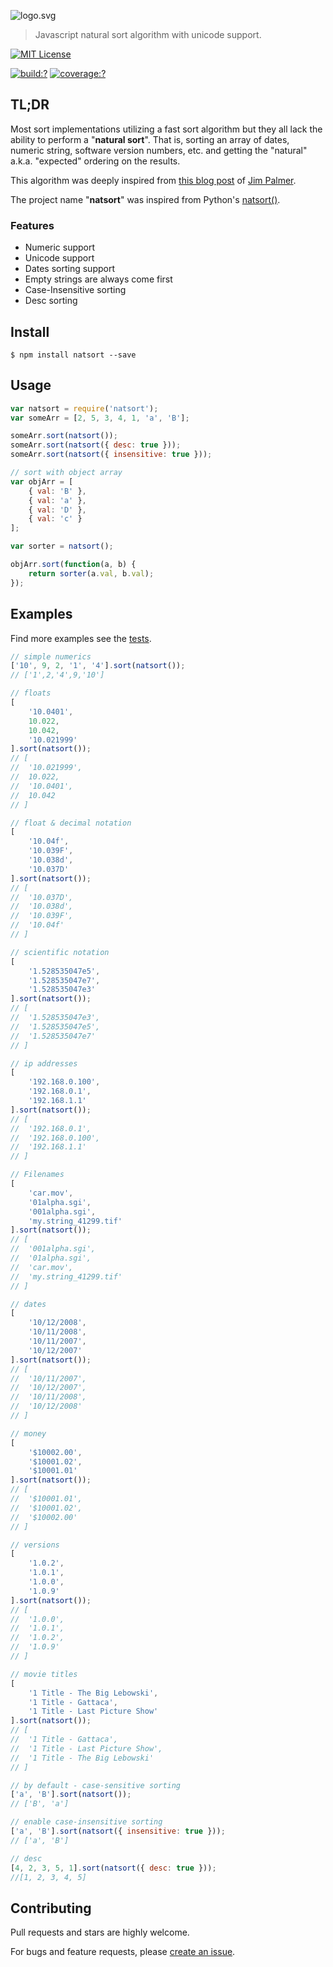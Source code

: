 ![logo.svg](https://cdn.rawgit.com/bubkoo/natsort/e7f59ae/logo.svg)

> Javascript natural sort algorithm with unicode support.

[![MIT License](https://img.shields.io/badge/license-MIT_License-green.svg?style=flat-square)](https://github.com/bubkoo/natsort/blob/master/LICENSE)

[![build:?](https://img.shields.io/travis/bubkoo/natsort/master.svg?style=flat-square)](https://travis-ci.org/bubkoo/natsort)
[![coverage:?](https://img.shields.io/coveralls/bubkoo/natsort/master.svg?style=flat-square)](https://coveralls.io/github/bubkoo/natsort)


## TL;DR

Most sort implementations utilizing a fast sort algorithm but they all lack the ability to perform a "**natural sort**". That is, sorting an array of dates, numeric string, software version numbers, etc. and getting the "natural" a.k.a. "expected" ordering on the results. 

This algorithm was deeply inspired from [this blog post](http://www.overset.com/2008/09/01/javascript-natural-sort-algorithm/) of [Jim Palmer](http://www.linkedin.com/in/jimbob).

The project name "**natsort**" was inspired from Python's [natsort()](https://pypi.python.org/pypi/natsort).

### Features

- Numeric support
- Unicode support
- Dates sorting support
- Empty strings are always come first
- Case-Insensitive sorting
- Desc sorting


## Install

```
$ npm install natsort --save
```

## Usage

```js
var natsort = require('natsort');
var someArr = [2, 5, 3, 4, 1, 'a', 'B'];

someArr.sort(natsort());
someArr.sort(natsort({ desc: true }));
someArr.sort(natsort({ insensitive: true }));

// sort with object array
var objArr = [
    { val: 'B' },
    { val: 'a' },
    { val: 'D' },
    { val: 'c' }
];

var sorter = natsort();

objArr.sort(function(a, b) {
    return sorter(a.val, b.val);
});
```

## Examples

Find more examples see the [tests](https://github.com/bubkoo/natsort/blob/master/test/spec/). 

```js
// simple numerics
['10', 9, 2, '1', '4'].sort(natsort());
// ['1',2,'4',9,'10']

// floats
[
    '10.0401',
    10.022,
    10.042,
    '10.021999'
].sort(natsort());
// [
//  '10.021999',
//  10.022,
//  '10.0401',
//  10.042
// ]

// float & decimal notation
[
    '10.04f',
    '10.039F',
    '10.038d',
    '10.037D'
].sort(natsort());
// [
//  '10.037D',
//  '10.038d',
//  '10.039F',
//  '10.04f'
// ]

// scientific notation
[
    '1.528535047e5',
    '1.528535047e7',
    '1.528535047e3'
].sort(natsort());
// [
//  '1.528535047e3',
//  '1.528535047e5',
//  '1.528535047e7'
// ]

// ip addresses
[
    '192.168.0.100',
    '192.168.0.1',
    '192.168.1.1'
].sort(natsort());
// [
//  '192.168.0.1',
//  '192.168.0.100',
//  '192.168.1.1'
// ]

// Filenames
[
    'car.mov',
    '01alpha.sgi',
    '001alpha.sgi',
    'my.string_41299.tif'
].sort(natsort());
// [
//  '001alpha.sgi',
//  '01alpha.sgi',
//  'car.mov',
//  'my.string_41299.tif'
// ]

// dates
[
    '10/12/2008',
    '10/11/2008',
    '10/11/2007',
    '10/12/2007'
].sort(natsort());
// [
//  '10/11/2007',
//  '10/12/2007',
//  '10/11/2008',
//  '10/12/2008'
// ]

// money
[
    '$10002.00',
    '$10001.02',
    '$10001.01'
].sort(natsort());
// [
//  '$10001.01',
//  '$10001.02',
//  '$10002.00'
// ]

// versions
[
    '1.0.2',
    '1.0.1',
    '1.0.0',
    '1.0.9'
].sort(natsort());
// [
//  '1.0.0',
//  '1.0.1',
//  '1.0.2',
//  '1.0.9'
// ]

// movie titles
[
    '1 Title - The Big Lebowski',
    '1 Title - Gattaca',
    '1 Title - Last Picture Show'
].sort(natsort());
// [
//  '1 Title - Gattaca',
//  '1 Title - Last Picture Show',
//  '1 Title - The Big Lebowski'
// ]

// by default - case-sensitive sorting
['a', 'B'].sort(natsort());
// ['B', 'a']

// enable case-insensitive sorting
['a', 'B'].sort(natsort({ insensitive: true }));
// ['a', 'B']

// desc
[4, 2, 3, 5, 1].sort(natsort({ desc: true }));
//[1, 2, 3, 4, 5]
```

## Contributing

Pull requests and stars are highly welcome.

For bugs and feature requests, please [create an issue](https://github.com/bubkoo/natsort/issues/new).
